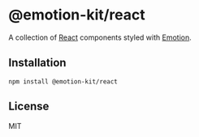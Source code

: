 # @emotion-kit/react

A collection of [React](https://reactjs.org/) components styled with [Emotion](https://emotion.sh/).

## Installation

```
npm install @emotion-kit/react
```

## License

MIT

